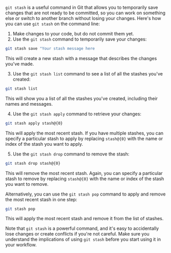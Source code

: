 `git stash` is a useful command in Git that allows you to temporarily save changes that are not ready to be committed, so you can work on something else or switch to another branch without losing your changes. Here's how you can use `git stash` on the command line:

 1) Make changes to your code, but do not commit them yet.
 2) Use the `git stash` command to temporarily save your changes:

```bash
git stash save "Your stash message here
```


This will create a new stash with a message that describes the changes you've made.

3.  Use the `git stash list` command to see a list of all the stashes you've created:


```bash
git stash list
```


This will show you a list of all the stashes you've created, including their names and messages.

4.  Use the `git stash apply` command to retrieve your changes:

```bash
git stash apply stash@{0}
```


This will apply the most recent stash. If you have multiple stashes, you can specify a particular stash to apply by replacing `stash@{0}` with the name or index of the stash you want to apply.

5.  Use the `git stash drop` command to remove the stash:

```bash
git stash drop stash@{0}
```


This will remove the most recent stash. Again, you can specify a particular stash to remove by replacing `stash@{0}` with the name or index of the stash you want to remove.

Alternatively, you can use the `git stash pop` command to apply and remove the most recent stash in one step:

```bash
git stash pop
```


This will apply the most recent stash and remove it from the list of stashes.

Note that `git stash` is a powerful command, and it's easy to accidentally lose changes or create conflicts if you're not careful. Make sure you understand the implications of using `git stash` before you start using it in your workflow.